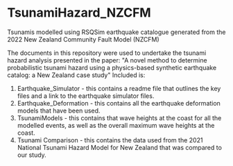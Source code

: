 # TsunamiHazard_NZCFM
Tsunamis modelled using RSQSim earthquake catalogue generated from the 2022 New Zealand Community Fault Model (NZCFM)

The documents in this repository were used to undertake the tsunami hazard analysis presented in the paper: "A novel method to determine probabilistic tsunami hazard using a physics-based synthetic earthquake catalog: a New Zealand case study"
Included is:
1. Earthquake_Simulator - this contains a readme file that outlines the key files and a link to the earthquake simulator files.
2. Earthquake_Deformation - this contains all the earthquake deformation models that have been used.
3. TsunamiModels - this contains that wave heights at the coast for all the modelled events, as well as the overall maximum wave heights at the coast.
4. Tsunami Comparison - this contains the data used from the 2021 National Tsunami Hazard Model for New Zealand that was compared to our study.
